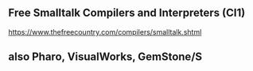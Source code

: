 ## Free Smalltalk Compilers and Interpreters **(CI1)**

https://www.thefreecountry.com/compilers/smalltalk.shtml

## also Pharo, VisualWorks, GemStone/S
